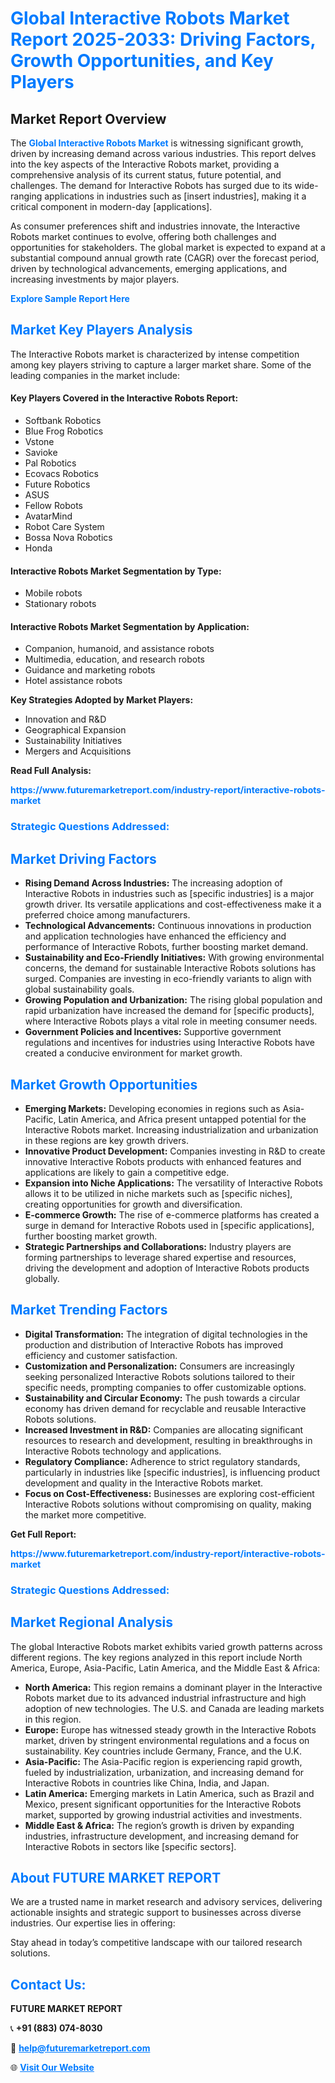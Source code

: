 <h1 style="color: #007BFF;">Global Interactive Robots Market Report 2025-2033: Driving Factors, Growth Opportunities, and Key Players</h1>

<section id="overview">
<h2>Market Report Overview</h2>
<p>The <a href="https://www.futuremarketreport.com/industry-report/interactive-robots-market" style="color: #007BFF; text-decoration: none;"><strong>Global Interactive Robots Market</strong></a> is witnessing significant growth, driven by increasing demand across various industries. This report delves into the key aspects of the Interactive Robots market, providing a comprehensive analysis of its current status, future potential, and challenges. The demand for Interactive Robots has surged due to its wide-ranging applications in industries such as [insert industries], making it a critical component in modern-day [applications].</p>
<p>As consumer preferences shift and industries innovate, the Interactive Robots market continues to evolve, offering both challenges and opportunities for stakeholders. The global market is expected to expand at a substantial compound annual growth rate (CAGR) over the forecast period, driven by technological advancements, emerging applications, and increasing investments by major players.</p>
</section>

<section id="overview">
<p><a href="https://www.futuremarketreport.com/request-sample/reportId=63405" style="color: #007BFF; text-decoration: none;"><strong>Explore Sample Report Here</strong></a></p>
</section>

<section id="key-players">
<h2 style="color: #007BFF;">Market Key Players Analysis</h2>
<p>The Interactive Robots market is characterized by intense competition among key players striving to capture a larger market share. Some of the leading companies in the market include:</p>
<h4>Key Players Covered in the Interactive Robots Report:</h4>
<ul><li>Softbank Robotics</li><li>Blue Frog Robotics</li><li>Vstone</li><li>Savioke</li><li>Pal Robotics</li><li>Ecovacs Robotics</li><li>Future Robotics</li><li>ASUS</li><li>Fellow Robots</li><li>AvatarMind</li><li>Robot Care System</li><li>Bossa Nova Robotics</li><li>Honda</li></ul>
<h4>Interactive Robots Market Segmentation by Type:</h4>
<ul><li>Mobile robots</li><li>Stationary robots</li></ul>

<h4>Interactive Robots Market Segmentation by Application:</h4>
<ul><li>Companion, humanoid, and assistance robots</li><li>Multimedia, education, and research robots</li><li>Guidance and marketing robots</li><li>Hotel assistance robots</li></ul>
<p><strong>Key Strategies Adopted by Market Players:</strong></p>
<ul>
<li>Innovation and R&D</li>
<li>Geographical Expansion</li>
<li>Sustainability Initiatives</li>
<li>Mergers and Acquisitions</li>
</ul>
</section>

<section>
<p><strong>Read Full Analysis: </strong></p><a href="https://www.futuremarketreport.com/industry-report/interactive-robots-market" style="color: #007BFF; text-decoration: none;"><strong>https://www.futuremarketreport.com/industry-report/interactive-robots-market</strong></a>
<h3 style="color: #007BFF;">Strategic Questions Addressed:</h3>
</section>

<section id="driving-factors">
<h2 style="color: #007BFF;">Market Driving Factors</h2>
<ul>
<li><strong>Rising Demand Across Industries:</strong> The increasing adoption of Interactive Robots in industries such as [specific industries] is a major growth driver. Its versatile applications and cost-effectiveness make it a preferred choice among manufacturers.</li>
<li><strong>Technological Advancements:</strong> Continuous innovations in production and application technologies have enhanced the efficiency and performance of Interactive Robots, further boosting market demand.</li>
<li><strong>Sustainability and Eco-Friendly Initiatives:</strong> With growing environmental concerns, the demand for sustainable Interactive Robots solutions has surged. Companies are investing in eco-friendly variants to align with global sustainability goals.</li>
<li><strong>Growing Population and Urbanization:</strong> The rising global population and rapid urbanization have increased the demand for [specific products], where Interactive Robots plays a vital role in meeting consumer needs.</li>
<li><strong>Government Policies and Incentives:</strong> Supportive government regulations and incentives for industries using Interactive Robots have created a conducive environment for market growth.</li>
</ul>
</section>

<section id="growth-opportunities">
<h2 style="color: #007BFF;">Market Growth Opportunities</h2>
<ul>
<li><strong>Emerging Markets:</strong> Developing economies in regions such as Asia-Pacific, Latin America, and Africa present untapped potential for the Interactive Robots market. Increasing industrialization and urbanization in these regions are key growth drivers.</li>
<li><strong>Innovative Product Development:</strong> Companies investing in R&D to create innovative Interactive Robots products with enhanced features and applications are likely to gain a competitive edge.</li>
<li><strong>Expansion into Niche Applications:</strong> The versatility of Interactive Robots allows it to be utilized in niche markets such as [specific niches], creating opportunities for growth and diversification.</li>
<li><strong>E-commerce Growth:</strong> The rise of e-commerce platforms has created a surge in demand for Interactive Robots used in [specific applications], further boosting market growth.</li>
<li><strong>Strategic Partnerships and Collaborations:</strong> Industry players are forming partnerships to leverage shared expertise and resources, driving the development and adoption of Interactive Robots products globally.</li>
</ul>
</section>

<section id="trending-factors">
<h2 style="color: #007BFF;">Market Trending Factors</h2>
<ul>
<li><strong>Digital Transformation:</strong> The integration of digital technologies in the production and distribution of Interactive Robots has improved efficiency and customer satisfaction.</li>
<li><strong>Customization and Personalization:</strong> Consumers are increasingly seeking personalized Interactive Robots solutions tailored to their specific needs, prompting companies to offer customizable options.</li>
<li><strong>Sustainability and Circular Economy:</strong> The push towards a circular economy has driven demand for recyclable and reusable Interactive Robots solutions.</li>
<li><strong>Increased Investment in R&D:</strong> Companies are allocating significant resources to research and development, resulting in breakthroughs in Interactive Robots technology and applications.</li>
<li><strong>Regulatory Compliance:</strong> Adherence to strict regulatory standards, particularly in industries like [specific industries], is influencing product development and quality in the Interactive Robots market.</li>
<li><strong>Focus on Cost-Effectiveness:</strong> Businesses are exploring cost-efficient Interactive Robots solutions without compromising on quality, making the market more competitive.</li>
</ul>
</section>

<section>
<p><strong>Get Full Report: </strong></p><a href="https://www.futuremarketreport.com/industry-report/interactive-robots-market" style="color: #007BFF; text-decoration: none;"><strong>https://www.futuremarketreport.com/industry-report/interactive-robots-market</strong></a>
<h3 style="color: #007BFF;">Strategic Questions Addressed:</h3>
</section>


<section id="regional-analysis">
<h2 style="color: #007BFF;">Market Regional Analysis</h2>
<p>The global Interactive Robots market exhibits varied growth patterns across different regions. The key regions analyzed in this report include North America, Europe, Asia-Pacific, Latin America, and the Middle East & Africa:</p>
<ul>
<li><strong>North America:</strong> This region remains a dominant player in the Interactive Robots market due to its advanced industrial infrastructure and high adoption of new technologies. The U.S. and Canada are leading markets in this region.</li>
<li><strong>Europe:</strong> Europe has witnessed steady growth in the Interactive Robots market, driven by stringent environmental regulations and a focus on sustainability. Key countries include Germany, France, and the U.K.</li>
<li><strong>Asia-Pacific:</strong> The Asia-Pacific region is experiencing rapid growth, fueled by industrialization, urbanization, and increasing demand for Interactive Robots in countries like China, India, and Japan.</li>
<li><strong>Latin America:</strong> Emerging markets in Latin America, such as Brazil and Mexico, present significant opportunities for the Interactive Robots market, supported by growing industrial activities and investments.</li>
<li><strong>Middle East & Africa:</strong> The region’s growth is driven by expanding industries, infrastructure development, and increasing demand for Interactive Robots in sectors like [specific sectors].</li>
</ul>
</section>

<footer>
<h2 style="color: #007BFF;">About FUTURE MARKET REPORT</h2>
<p>We are a trusted name in market research and advisory services, delivering actionable insights and strategic support to businesses across diverse industries. Our expertise lies in offering:</p>

<p>Stay ahead in today’s competitive landscape with our tailored research solutions.</p>

<h2 style="color: #007BFF;">Contact Us:</h2>
<p><strong>FUTURE MARKET REPORT</strong></p>
<p>📞 <strong>+91 (883) 074-8030</strong></p>
<p>📧 <strong><a href="mailto:help@futuremarketreport.com" style="color: #007BFF;">help@futuremarketreport.com</a></strong></p>
<p>🌐 <strong><a href="https://www.futuremarketreport.com/" style="color: #007BFF;">Visit Our Website</a></strong></p>
</footer>